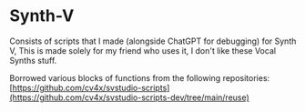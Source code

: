 # Synth-V
Consists of scripts that I made (alongside ChatGPT for debugging) for Synth V, This is made solely for my friend who uses it, I don't like these Vocal Synths stuff.  

Borrowed various blocks of functions from the following repositories:
[https://github.com/cv4x/svstudio-scripts](https://github.com/cv4x/svstudio-scripts-dev/tree/main/reuse)
